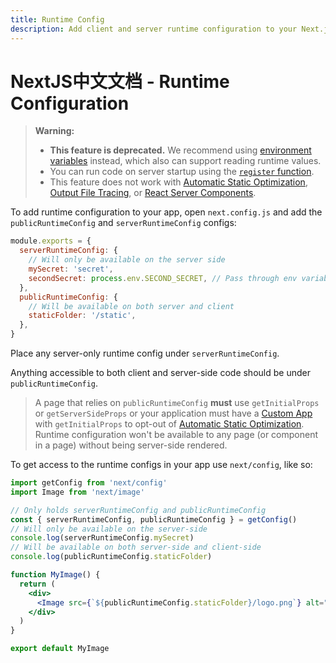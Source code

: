 ```yaml
---
title: Runtime Config
description: Add client and server runtime configuration to your Next.js app.
---
```


# NextJS中文文档 - Runtime Configuration

> **Warning:**
>
> - **This feature is deprecated.** We recommend using [environment variables]() instead, which also can support reading runtime values.
> - You can run code on server startup using the [`register` function]().
> - This feature does not work with [Automatic Static Optimization](/nextjs-cn/pages/building-your-application/rendering/automatic-static-optimization), [Output File Tracing](/nextjs-cn/pages/api-reference/config/next-config-js/output#automatically-copying-traced-files), or [React Server Components](/nextjs-cn/app/building-your-application/rendering/server-components).

To add runtime configuration to your app, open `next.config.js` and add the `publicRuntimeConfig` and `serverRuntimeConfig` configs:

```js
module.exports = {
  serverRuntimeConfig: {
    // Will only be available on the server side
    mySecret: 'secret',
    secondSecret: process.env.SECOND_SECRET, // Pass through env variables
  },
  publicRuntimeConfig: {
    // Will be available on both server and client
    staticFolder: '/static',
  },
}
```

Place any server-only runtime config under `serverRuntimeConfig`.

Anything accessible to both client and server-side code should be under `publicRuntimeConfig`.

> A page that relies on `publicRuntimeConfig` **must** use `getInitialProps` or `getServerSideProps` or your application must have a [Custom App](/nextjs-cn/pages/building-your-application/routing/custom-app) with `getInitialProps` to opt-out of [Automatic Static Optimization](/nextjs-cn/pages/building-your-application/rendering/automatic-static-optimization). Runtime configuration won't be available to any page (or component in a page) without being server-side rendered.

To get access to the runtime configs in your app use `next/config`, like so:

```jsx
import getConfig from 'next/config'
import Image from 'next/image'

// Only holds serverRuntimeConfig and publicRuntimeConfig
const { serverRuntimeConfig, publicRuntimeConfig } = getConfig()
// Will only be available on the server-side
console.log(serverRuntimeConfig.mySecret)
// Will be available on both server-side and client-side
console.log(publicRuntimeConfig.staticFolder)

function MyImage() {
  return (
    <div>
      <Image src={`${publicRuntimeConfig.staticFolder}/logo.png`} alt="logo" layout="fill" />
    </div>
  )
}

export default MyImage
```
